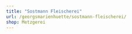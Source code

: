 ```yaml
---
title: "Sostmann Fleischerei"
url: /georgsmarienhuette/sostmann-fleischerei/
shop: Metzgerei
---
```

